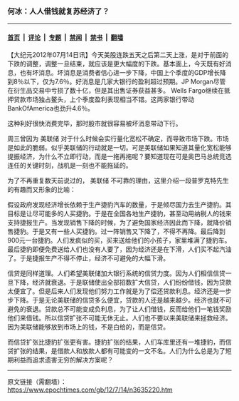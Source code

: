 ### 何冰：人人借钱就复苏经济了？

---

#### [首页](../../../..?n3635220) &nbsp;|&nbsp; [评论](../../../../../epoch-comment?n3635220) &nbsp;|&nbsp; [专题](../../../../../epoch-special?n3635220) &nbsp;|&nbsp; [禁闻](../../../../../epoch-news?n3635220) &nbsp;|&nbsp; [禁书](../../../../../books?n3635220) &nbsp;|&nbsp; [翻墙](https://github.com/gfw-breaker/nogfw/blob/master/README.md?n3635220)


<div class="post_content" id="artbody" itemprop="articleBody">
 <!-- article content begin -->
 <p>
  【大纪元2012年07月14日讯】今天美股连跌五天之后第二天上涨，是对于前面的下跌的调整，调整一旦结束，就应该是更大幅度的下跌。基本面上，今天既有好消息，也有坏消息。坏消息是消费者信心进一步下降，中国上个季度的GDP增长降到8％以下，仅为7.6％。好消息是几家大银行的盈利超过预期。JP Morgan尽管在衍生品交易中亏损了数十亿，但是其出售证券获益甚多。 Wells Fargo继续在抵押贷款市场独占鳌头，上个季度盈利表现相当不错。这两家银行带动BankOfAmerica也劲升4.6％。
 </p>
 <p>
  这种利好很快消费完毕，那时股市就很容易被坏消息带动下行。
 </p>
 <p>
  周三曾因为
  <ok href="https://www.epochtimes.com/gb/tag/%E7%BE%8E%E8%81%94%E5%82%A8.html">
   美联储
  </ok>
  对于什么时候会实行量化宽松不确定，而导致市场下跌。市场是如此的脆弱。似乎美联储的行动就是一切。可是美联储如果知道其量化宽松能够提振经济，为什么不立即行动，而是一拖再拖呢？要知道现在可是奥巴马总统竞选连任的关键时刻，战机是一刻也不能拖延的。
 </p>
 <p>
  为了不再重复数天前说过的，
  <ok href="https://www.epochtimes.com/gb/tag/%E7%BE%8E%E8%81%94%E5%82%A8.html">
   美联储
  </ok>
  不可靠的理由，这里介绍一段普罗克特先生的有趣而又形象的比喻：
 </p>
 <p>
  假设政府发现经济增长依赖于生产捷豹汽车的数量，于是倾尽国力去生产捷豹。其目标是让尽可能多的人买捷豹。于是在全国各地生产捷豹，甚至动用纳税人的钱来支持捷报生产。当发现销售下降的时候，为了避免国家经济因此而下降，就降价销售捷豹。于是又有一些人买捷豹。过一阵销售又下降了，不得不再降。最后降到900元一台捷豹。人们发疯似的买，买来送给他们的小孩子，家里堆满了捷豹车。最后捷豹即便免费送给人们也没有人要了，因为经济还是在下滑，人们买不起汽油了。于是捷报生产不得不停止，经济不可避免的大幅下滑。
 </p>
 <p>
  信贷是同样道理。人们希望美联储加大银行系统的信贷力度。因为人们相信信贷一旦下降，经济就衰退。于是联储使出全部招数扩大信贷，人们纷纷借钱，因为贷款太便宜了。但是后来人们发现他们努力工作就是为了偿还贷款利息。经济还是一步步下降。于是无论美联储的信贷多么便宜，贷款的人还是越来越少。经济也就不可避免的衰退。贷款总不可能变成负利息，为了让人们借钱，反而给他们一笔钱奖励他们来借钱。所以信贷扩张不可能无休无止。人们也不要以来美联储来拯救经济。因为美联储能够放到市场上的钱，不是白给的，而是信贷。
 </p>
 <p>
  而信贷扩张比捷豹扩张更有害。捷豹扩张的结果，人们车库里还有一堆捷豹，而信贷扩张的结果，是借款人和放款人都有可能变的一文不名。人们为什么总是为了短期利益而追求遗害无穷的解决方案呢？
 </p>
 <p>
  <p>
  </p>
  <!-- article content end -->
  <div id="below_article_ad">
  </div>
 </p>
</div>


---

原文链接（需翻墙）：https://www.epochtimes.com/gb/12/7/14/n3635220.htm